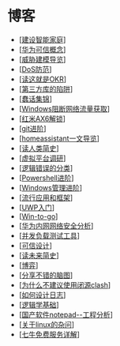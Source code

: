 # 博客

- [[建设智能家庭]]
- [[华为可信概念]]
- [[威胁建模导览]]
- [[DoS防范]]
- [[读这就是OKR]]
- [[第三方库的陷阱]]
- [[蠢话集锦]]
- [[Windows阻断网络流量获取]]
- [[红米AX6解锁]]
- [[git进阶]]
- [[homeassistant一文导览]]
- [[读人类简史]]
- [[虚拟平台调研]]
- [[逻辑错误的分类]]
- [[Powershell进阶]]
- [[Windows管理进阶]]
- [[流行应用和框架]]
- [[UWP入门]]
- [[Win-to-go]]
- [[华为内网网络安全分析]]
- [[并发负载测试工具]]
- [[可信设计]]
- [[读未来简史]]
- [[博弈]]
- [[分享不错的脑图]]
- [[为什么不建议使用闭源clash]]
- [[如何设计日志]]
- [[逻辑学基础]]
- [[国产软件notepad--工程分析]]
- [[关于linux的杂问]]
- [[七牛免费服务详解]]

[//begin]: # "Autogenerated link references for markdown compatibility"
[建设智能家庭]: 建设智能家庭.md "建设智能家庭"
[华为可信概念]: 华为可信概念.md "华为可信概念"
[威胁建模导览]: 威胁建模导览.md "威胁建模导览"
[DoS防范]: DoS防范.md "DDoS 防范"
[读这就是OKR]: 读这就是OKR.md "读这就是 OKR"
[第三方库的陷阱]: 第三方库的陷阱.md "第三方库的陷阱"
[蠢话集锦]: 蠢话集锦.md "蠢话集锦"
[Windows阻断网络流量获取]: ../OS/windows/Windows阻断网络流量获取.md "Windows 阻断网络流量获取"
[红米AX6解锁]: 红米AX6解锁.md "红米AX6解锁"
[git进阶]: git进阶.md "git 进阶"
[homeassistant一文导览]: homeassistant一文导览.md "homeassistant 一文导览"
[读人类简史]: 读人类简史.md "读人类简史"
[虚拟平台调研]: 虚拟平台调研.md "虚拟平台调研"
[逻辑错误的分类]: 逻辑错误的分类.md "逻辑错误的分类"
[Powershell进阶]: Powershell进阶.md "Powershell进阶"
[Windows管理进阶]: ../OS/windows/Windows管理进阶.md "Windows管理进阶"
[流行应用和框架]: 流行应用和框架.md "流行应用和框架"
[UWP入门]: UWP入门.md "UWP入门"
[Win-to-go]: ../OS/windows/Win-to-go.md "Windows To Go"
[华为内网网络安全分析]: 华为内网网络安全分析.md "华为内网网络安全分析"
[并发负载测试工具]: 并发负载测试工具.md "并发测试工具--locust"
[可信设计]: 可信设计.md "安全架构与设计原则"
[读未来简史]: 读未来简史.md "读未来简史"
[博弈]: 博弈.md "博弈 996"
[分享不错的脑图]: 分享不错的脑图.md "分享不错的脑图"
[为什么不建议使用闭源clash]: 为什么不建议使用闭源clash.md "为什么不建议使用闭源 clash"
[如何设计日志]: 如何设计日志.md "如何设计日志"
[逻辑学基础]: 逻辑学基础.md "逻辑学基础"
[国产软件notepad--工程分析]: 国产软件notepad--工程分析.md "国产软件 notepad--工程分析"
[关于linux的杂问]: 关于linux的杂问.md "chatgpt 关于 linux 的讲解"
[七牛免费服务详解]: 七牛免费服务详解.md "七牛免费服务详解"
[//end]: # "Autogenerated link references"
